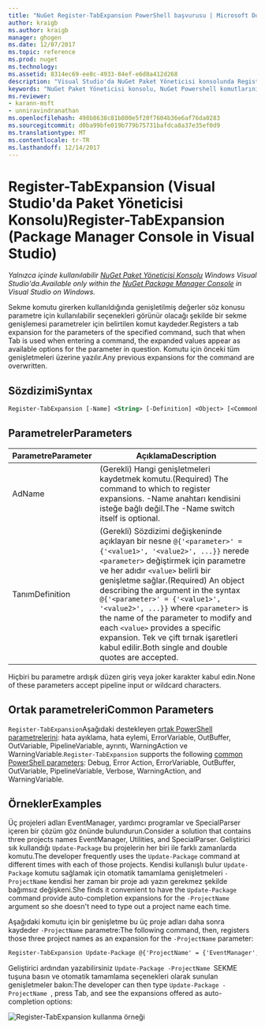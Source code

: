 ```yaml
---
title: "NuGet Register-TabExpansion PowerShell başvurusu | Microsoft Docs"
author: kraigb
ms.author: kraigb
manager: ghogen
ms.date: 12/07/2017
ms.topic: reference
ms.prod: nuget
ms.technology: 
ms.assetid: 8314ec69-ee8c-4933-84ef-e6d8a412d268
description: "Visual Studio'da NuGet Paket Yöneticisi konsolunda Register-TabExpansion PowerShell komut başvurusu."
keywords: "NuGet Paket Yöneticisi konsolu, NuGet Powershell komutlarını NuGet Powershell başvurusu, Register-TabExpansion"
ms.reviewer:
- karann-msft
- unniravindranathan
ms.openlocfilehash: 498b8638c81b800e5f20f7604b36e6af76da0283
ms.sourcegitcommit: d0ba99bfe019b779b75731bafdca8a37e35ef0d9
ms.translationtype: MT
ms.contentlocale: tr-TR
ms.lasthandoff: 12/14/2017
---
```

# <a name="register-tabexpansion-package-manager-console-in-visual-studio"></a><span data-ttu-id="6915b-104">Register-TabExpansion (Visual Studio'da Paket Yöneticisi Konsolu)</span><span class="sxs-lookup"><span data-stu-id="6915b-104">Register-TabExpansion (Package Manager Console in Visual Studio)</span></span>

<span data-ttu-id="6915b-105">*Yalnızca içinde kullanılabilir [NuGet Paket Yöneticisi Konsolu](Package-Manager-Console.md) Windows Visual Studio'da.*</span><span class="sxs-lookup"><span data-stu-id="6915b-105">*Available only within the [NuGet Package Manager Console](Package-Manager-Console.md) in Visual Studio on Windows.*</span></span>

<span data-ttu-id="6915b-106">Sekme komutu girerken kullanıldığında genişletilmiş değerler söz konusu parametre için kullanılabilir seçenekleri görünür olacağı şekilde bir sekme genişlemesi parametreler için belirtilen komut kaydeder.</span><span class="sxs-lookup"><span data-stu-id="6915b-106">Registers a tab expansion for the parameters of the specified command, such that when Tab is used when entering a command, the expanded values appear as available options for the parameter in question.</span></span> <span data-ttu-id="6915b-107">Komutu için önceki tüm genişletmeleri üzerine yazılır.</span><span class="sxs-lookup"><span data-stu-id="6915b-107">Any previous expansions for the command are overwritten.</span></span>

## <a name="syntax"></a><span data-ttu-id="6915b-108">Sözdizimi</span><span class="sxs-lookup"><span data-stu-id="6915b-108">Syntax</span></span>

```ps
Register-TabExpansion [-Name] <String> [-Definition] <Object> [<CommonParameters>]
```

## <a name="parameters"></a><span data-ttu-id="6915b-109">Parametreler</span><span class="sxs-lookup"><span data-stu-id="6915b-109">Parameters</span></span>

| <span data-ttu-id="6915b-110">Parametre</span><span class="sxs-lookup"><span data-stu-id="6915b-110">Parameter</span></span> | <span data-ttu-id="6915b-111">Açıklama</span><span class="sxs-lookup"><span data-stu-id="6915b-111">Description</span></span> |
| --- | --- |
| <span data-ttu-id="6915b-112">Ad</span><span class="sxs-lookup"><span data-stu-id="6915b-112">Name</span></span> | <span data-ttu-id="6915b-113">(Gerekli) Hangi genişletmeleri kaydetmek komutu.</span><span class="sxs-lookup"><span data-stu-id="6915b-113">(Required) The command to which to register expansions.</span></span> <span data-ttu-id="6915b-114">-Name anahtarı kendisini isteğe bağlı değil.</span><span class="sxs-lookup"><span data-stu-id="6915b-114">The -Name switch itself is optional.</span></span> |
| <span data-ttu-id="6915b-115">Tanım</span><span class="sxs-lookup"><span data-stu-id="6915b-115">Definition</span></span> | <span data-ttu-id="6915b-116">(Gerekli) Sözdizimi değişkeninde açıklayan bir nesne `@{'<parameter>' = {'<value1>', '<value2>', ...}}` nerede `<parameter>` değiştirmek için parametre ve her adıdır `<value>` belirli bir genişletme sağlar.</span><span class="sxs-lookup"><span data-stu-id="6915b-116">(Required) An object describing the argument in the syntax `@{'<parameter>' = {'<value1>', '<value2>', ...}}` where `<parameter>` is the name of the parameter to modify and each `<value>` provides a specific expansion.</span></span> <span data-ttu-id="6915b-117">Tek ve çift tırnak işaretleri kabul edilir.</span><span class="sxs-lookup"><span data-stu-id="6915b-117">Both single and double quotes are accepted.</span></span> |

<span data-ttu-id="6915b-118">Hiçbiri bu parametre ardışık düzen giriş veya joker karakter kabul edin.</span><span class="sxs-lookup"><span data-stu-id="6915b-118">None of these parameters accept pipeline input or wildcard characters.</span></span>

## <a name="common-parameters"></a><span data-ttu-id="6915b-119">Ortak parametreleri</span><span class="sxs-lookup"><span data-stu-id="6915b-119">Common Parameters</span></span>

<span data-ttu-id="6915b-120">`Register-TabExpansion`Aşağıdaki destekleyen [ortak PowerShell parametrelerini](http://go.microsoft.com/fwlink/?LinkID=113216): hata ayıklama, hata eylemi, ErrorVariable, OutBuffer, OutVariable, PipelineVariable, ayrıntı, WarningAction ve WarningVariable.</span><span class="sxs-lookup"><span data-stu-id="6915b-120">`Register-TabExpansion` supports the following [common PowerShell parameters](http://go.microsoft.com/fwlink/?LinkID=113216): Debug, Error Action, ErrorVariable, OutBuffer, OutVariable, PipelineVariable, Verbose, WarningAction, and WarningVariable.</span></span>

## <a name="examples"></a><span data-ttu-id="6915b-121">Örnekler</span><span class="sxs-lookup"><span data-stu-id="6915b-121">Examples</span></span>

<span data-ttu-id="6915b-122">Üç projeleri adları EventManager, yardımcı programlar ve SpecialParser içeren bir çözüm göz önünde bulundurun.</span><span class="sxs-lookup"><span data-stu-id="6915b-122">Consider a solution that contains three projects names EventManager, Utilities, and SpecialParser.</span></span> <span data-ttu-id="6915b-123">Geliştirici sık kullandığı `Update-Package` bu projelerin her biri ile farklı zamanlarda komutu.</span><span class="sxs-lookup"><span data-stu-id="6915b-123">The developer frequently uses the `Update-Package` command at different times with each of those projects.</span></span> <span data-ttu-id="6915b-124">Kendisi kullanışlı bulur `Update-Package` komutu sağlamak için otomatik tamamlama genişletmeleri `-ProjectName` kendisi her zaman bir proje adı yazın gerekmez şekilde bağımsız değişkeni.</span><span class="sxs-lookup"><span data-stu-id="6915b-124">She finds it convenient to have the `Update-Package` command provide auto-completion expansions for the `-ProjectName` argument so she doesn't need to type out a project name each time.</span></span> 

<span data-ttu-id="6915b-125">Aşağıdaki komutu için bir genişletme bu üç proje adları daha sonra kaydeder `-ProjectName` parametre:</span><span class="sxs-lookup"><span data-stu-id="6915b-125">The following command, then, registers those three project names as an expansion for the `-ProjectName` parameter:</span></span>

```ps
Register-TabExpansion Update-Package @{'ProjectName' = {'EventManager', 'Utilities', 'SpecialParser'}}    
```

<span data-ttu-id="6915b-126">Geliştirici ardından yazabilirsiniz `Update-Package -ProjectName `SEKME tuşuna basın ve otomatik tamamlama seçenekleri olarak sunulan genişletmeler bakın:</span><span class="sxs-lookup"><span data-stu-id="6915b-126">The developer can then type `Update-Package -ProjectName `, press Tab, and see the expansions offered as auto-completion options:</span></span>

![Register-TabExpansion kullanma örneği](media/Register-TabExpansion-Example.png)
